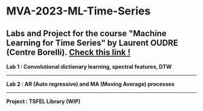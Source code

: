 # MVA-2023-ML-Time-Series
Labs and Project for the course "Machine Learning for Time Series" by Laurent OUDRE (Centre Borelli).
<a href = "http://www.laurentoudre.fr/ast.html">Check this link ! </a>
----
<b> Lab 1 : Convolutional dictionary learning, spectral features, DTW</b>

----
<b> Lab 2 : AR (Auto regressive) and MA (Moving Average) processes </b>

---
<b> Project : TSFEL Library (WIP) </b>
